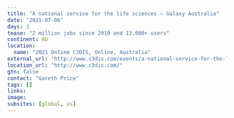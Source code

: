 ```yaml
---
title: "A national service for the life sciences – Galaxy Australia"
date: '2021-07-06'
days: 3
tease: "2 million jobs since 2019 and 13,000+ users"
continent: AU
location:
  name: "2021 Online C3DIS, Online, Australia"
external_url: "http://www.c3dis.com/events/a-national-service-for-the-life-sciences-galaxy-australia"
location_url: "http://www.c3dis.com/"
gtn: false
contact: "Gareth Price"
tags: []
links:
image: 
subsites: [global, us]
---
```


